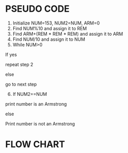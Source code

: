 # PSEUDO CODE
1.	Initialize NUM=153, NUM2=NUM, ARM=0
2.	Find NUM%10 and assign it to REM
3.	Find ARM+(REM * REM * REM) and assign it to ARM
4.	Find NUM/10 and assign it to NUM
5.	While NUM>0

If yes 

repeat  step 2

else

go to next step

6.	 If NUM2==NUM

print number is an Armstrong

else

Print number is not an Armstrong

# FLOW CHART
